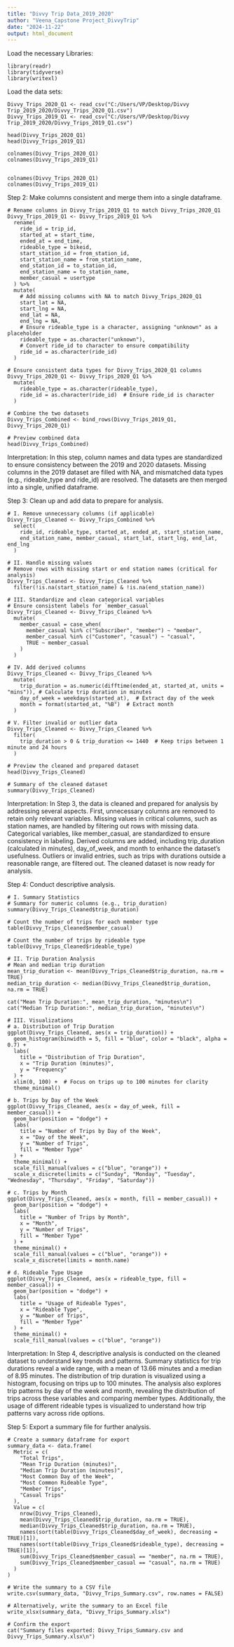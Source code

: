 ```yaml
---
title: "Divvy Trip Data_2019_2020"
author: "Veena_Capstone Project_DivvyTrip"
date: "2024-11-22"
output: html_document
---
```


Load the necessary Libraries:
```{r}
library(readr)
library(tidyverse)
library(writexl)
```

Load the data sets:
```{r}
Divvy_Trips_2020_Q1 <- read_csv("C:/Users/VP/Desktop/Divvy Trip_2019_2020/Divvy_Trips_2020_Q1.csv")
Divvy_Trips_2019_Q1 <- read_csv("C:/Users/VP/Desktop/Divvy Trip_2019_2020/Divvy_Trips_2019_Q1.csv")

head(Divvy_Trips_2020_Q1)
head(Divvy_Trips_2019_Q1)

colnames(Divvy_Trips_2020_Q1)
colnames(Divvy_Trips_2019_Q1)


colnames(Divvy_Trips_2020_Q1)
colnames(Divvy_Trips_2019_Q1)
```

Step 2: Make columns consistent and merge them into a single dataframe.

```{r}
# Rename columns in Divvy_Trips_2019_Q1 to match Divvy_Trips_2020_Q1
Divvy_Trips_2019_Q1 <- Divvy_Trips_2019_Q1 %>%
  rename(
    ride_id = trip_id,
    started_at = start_time,
    ended_at = end_time,
    rideable_type = bikeid,
    start_station_id = from_station_id,
    start_station_name = from_station_name,
    end_station_id = to_station_id,
    end_station_name = to_station_name,
    member_casual = usertype
  ) %>%
  mutate(
    # Add missing columns with NA to match Divvy_Trips_2020_Q1
    start_lat = NA,
    start_lng = NA,
    end_lat = NA,
    end_lng = NA,
    # Ensure rideable_type is a character, assigning "unknown" as a placeholder
    rideable_type = as.character("unknown"),
    # Convert ride_id to character to ensure compatibility
    ride_id = as.character(ride_id)
  )

# Ensure consistent data types for Divvy_Trips_2020_Q1 columns
Divvy_Trips_2020_Q1 <- Divvy_Trips_2020_Q1 %>%
  mutate(
    rideable_type = as.character(rideable_type),
    ride_id = as.character(ride_id)  # Ensure ride_id is character
  )

# Combine the two datasets
Divvy_Trips_Combined <- bind_rows(Divvy_Trips_2019_Q1, Divvy_Trips_2020_Q1)

# Preview combined data
head(Divvy_Trips_Combined)
```

Interpretation: In this step, column names and data types are standardized to ensure consistency between the 2019 and 2020 datasets. Missing columns in the 2019 dataset are filled with NA, and mismatched data types (e.g., rideable_type and ride_id) are resolved. The datasets are then merged into a single, unified dataframe.


Step 3: Clean up and add data to prepare for analysis.
```{r}
# I. Remove unnecessary columns (if applicable)
Divvy_Trips_Cleaned <- Divvy_Trips_Combined %>%
  select(
    ride_id, rideable_type, started_at, ended_at, start_station_name,
    end_station_name, member_casual, start_lat, start_lng, end_lat, end_lng
  )

# II. Handle missing values
# Remove rows with missing start or end station names (critical for analysis)
Divvy_Trips_Cleaned <- Divvy_Trips_Cleaned %>%
  filter(!is.na(start_station_name) & !is.na(end_station_name))

# III. Standardize and clean categorical variables
# Ensure consistent labels for `member_casual`
Divvy_Trips_Cleaned <- Divvy_Trips_Cleaned %>%
  mutate(
    member_casual = case_when(
      member_casual %in% c("Subscriber", "member") ~ "member",
      member_casual %in% c("Customer", "casual") ~ "casual",
      TRUE ~ member_casual
    )
  )

# IV. Add derived columns
Divvy_Trips_Cleaned <- Divvy_Trips_Cleaned %>%
  mutate(
    trip_duration = as.numeric(difftime(ended_at, started_at, units = "mins")), # Calculate trip duration in minutes
    day_of_week = weekdays(started_at),  # Extract day of the week
    month = format(started_at, "%B")  # Extract month
  )

# V. Filter invalid or outlier data
Divvy_Trips_Cleaned <- Divvy_Trips_Cleaned %>%
  filter(
    trip_duration > 0 & trip_duration <= 1440  # Keep trips between 1 minute and 24 hours
  )

# Preview the cleaned and prepared dataset
head(Divvy_Trips_Cleaned)

# Summary of the cleaned dataset
summary(Divvy_Trips_Cleaned)

```

Interpretation:
In Step 3, the data is cleaned and prepared for analysis by addressing several aspects. First, unnecessary columns are removed to retain only relevant variables. Missing values in critical columns, such as station names, are handled by filtering out rows with missing data. Categorical variables, like member_casual, are standardized to ensure consistency in labeling. Derived columns are added, including trip_duration (calculated in minutes), day_of_week, and month to enhance the dataset’s usefulness. Outliers or invalid entries, such as trips with durations outside a reasonable range, are filtered out. The cleaned dataset is now ready for analysis.

Step 4: Conduct descriptive analysis.
```{r}
# I. Summary Statistics
# Summary for numeric columns (e.g., trip_duration)
summary(Divvy_Trips_Cleaned$trip_duration)

# Count the number of trips for each member type
table(Divvy_Trips_Cleaned$member_casual)

# Count the number of trips by rideable type
table(Divvy_Trips_Cleaned$rideable_type)

# II. Trip Duration Analysis
# Mean and median trip duration
mean_trip_duration <- mean(Divvy_Trips_Cleaned$trip_duration, na.rm = TRUE)
median_trip_duration <- median(Divvy_Trips_Cleaned$trip_duration, na.rm = TRUE)

cat("Mean Trip Duration:", mean_trip_duration, "minutes\n")
cat("Median Trip Duration:", median_trip_duration, "minutes\n")

# III. Visualizations
# a. Distribution of Trip Duration
ggplot(Divvy_Trips_Cleaned, aes(x = trip_duration)) +
  geom_histogram(binwidth = 5, fill = "blue", color = "black", alpha = 0.7) +
  labs(
    title = "Distribution of Trip Duration",
    x = "Trip Duration (minutes)",
    y = "Frequency"
  ) +
  xlim(0, 100) +  # Focus on trips up to 100 minutes for clarity
  theme_minimal()

# b. Trips by Day of the Week
ggplot(Divvy_Trips_Cleaned, aes(x = day_of_week, fill = member_casual)) +
  geom_bar(position = "dodge") +
  labs(
    title = "Number of Trips by Day of the Week",
    x = "Day of the Week",
    y = "Number of Trips",
    fill = "Member Type"
  ) +
  theme_minimal() +
  scale_fill_manual(values = c("blue", "orange")) +
  scale_x_discrete(limits = c("Sunday", "Monday", "Tuesday", "Wednesday", "Thursday", "Friday", "Saturday"))

# c. Trips by Month
ggplot(Divvy_Trips_Cleaned, aes(x = month, fill = member_casual)) +
  geom_bar(position = "dodge") +
  labs(
    title = "Number of Trips by Month",
    x = "Month",
    y = "Number of Trips",
    fill = "Member Type"
  ) +
  theme_minimal() +
  scale_fill_manual(values = c("blue", "orange")) +
  scale_x_discrete(limits = month.name)

# d. Rideable Type Usage
ggplot(Divvy_Trips_Cleaned, aes(x = rideable_type, fill = member_casual)) +
  geom_bar(position = "dodge") +
  labs(
    title = "Usage of Rideable Types",
    x = "Rideable Type",
    y = "Number of Trips",
    fill = "Member Type"
  ) +
  theme_minimal() +
  scale_fill_manual(values = c("blue", "orange"))
```

Interpretation:
In Step 4, descriptive analysis is conducted on the cleaned dataset to understand key trends and patterns. Summary statistics for trip durations reveal a wide range, with a mean of 13.66 minutes and a median of 8.95 minutes. The distribution of trip duration is visualized using a histogram, focusing on trips up to 100 minutes. The analysis also explores trip patterns by day of the week and month, revealing the distribution of trips across these variables and comparing member types. Additionally, the usage of different rideable types is visualized to understand how trip patterns vary across ride options.

Step 5: Export a summary file for further analysis.

```{r}
# Create a summary dataframe for export
summary_data <- data.frame(
  Metric = c(
    "Total Trips",
    "Mean Trip Duration (minutes)",
    "Median Trip Duration (minutes)",
    "Most Common Day of the Week",
    "Most Common Rideable Type",
    "Member Trips",
    "Casual Trips"
  ),
  Value = c(
    nrow(Divvy_Trips_Cleaned),
    mean(Divvy_Trips_Cleaned$trip_duration, na.rm = TRUE),
    median(Divvy_Trips_Cleaned$trip_duration, na.rm = TRUE),
    names(sort(table(Divvy_Trips_Cleaned$day_of_week), decreasing = TRUE)[1]),
    names(sort(table(Divvy_Trips_Cleaned$rideable_type), decreasing = TRUE)[1]),
    sum(Divvy_Trips_Cleaned$member_casual == "member", na.rm = TRUE),
    sum(Divvy_Trips_Cleaned$member_casual == "casual", na.rm = TRUE)
  )
)

# Write the summary to a CSV file
write.csv(summary_data, "Divvy_Trips_Summary.csv", row.names = FALSE)

# Alternatively, write the summary to an Excel file
write_xlsx(summary_data, "Divvy_Trips_Summary.xlsx")

# Confirm the export
cat("Summary files exported: Divvy_Trips_Summary.csv and Divvy_Trips_Summary.xlsx\n")
```
